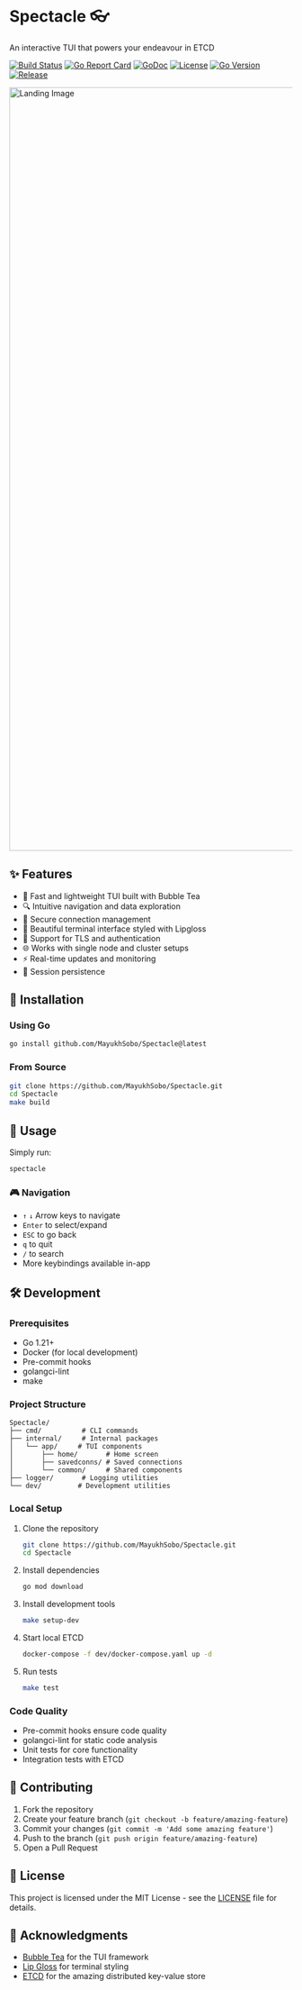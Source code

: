 # Spectacle 👓
An interactive TUI that powers your endeavour in ETCD

[![Build Status](https://github.com/MayukhSobo/Spectacle/actions/workflows/build.yml/badge.svg)](https://github.com/MayukhSobo/Spectacle/actions)
[![Go Report Card](https://goreportcard.com/badge/github.com/MayukhSobo/Spectacle)](https://goreportcard.com/report/github.com/MayukhSobo/Spectacle)
[![GoDoc](https://godoc.org/github.com/MayukhSobo/Spectacle?status.svg)](https://godoc.org/github.com/MayukhSobo/Spectacle)
[![License](https://img.shields.io/badge/License-MIT-blue.svg)](https://opensource.org/licenses/MIT)
[![Go Version](https://img.shields.io/github/go-mod/go-version/MayukhSobo/Spectacle)](https://go.dev/)
[![Release](https://img.shields.io/github/v/release/MayukhSobo/Spectacle)](https://github.com/MayukhSobo/Spectacle/releases)

<img width="1356" alt="Landing Image" src="https://github.com/MayukhSobo/Spectacle/assets/8527634/fe624af8-c63c-49e4-b73c-702f068a29aa">

## ✨ Features

- 🚀 Fast and lightweight TUI built with Bubble Tea
- 🔍 Intuitive navigation and data exploration
- 💾 Secure connection management
- 🎨 Beautiful terminal interface styled with Lipgloss
- 🔐 Support for TLS and authentication
- 🌐 Works with single node and cluster setups
- ⚡ Real-time updates and monitoring
- 🔄 Session persistence

## 🚀 Installation

### Using Go

```bash
go install github.com/MayukhSobo/Spectacle@latest
```

### From Source

```bash
git clone https://github.com/MayukhSobo/Spectacle.git
cd Spectacle
make build
```

## 📖 Usage

Simply run:

```bash
spectacle
```

### 🎮 Navigation
- `↑` `↓` Arrow keys to navigate
- `Enter` to select/expand
- `ESC` to go back
- `q` to quit
- `/` to search
- More keybindings available in-app

## 🛠 Development

### Prerequisites
- Go 1.21+
- Docker (for local development)
- Pre-commit hooks
- golangci-lint
- make

### Project Structure
```
Spectacle/
├── cmd/          # CLI commands
├── internal/     # Internal packages
│   └── app/     # TUI components
│       ├── home/       # Home screen
│       ├── savedconns/ # Saved connections
│       └── common/     # Shared components
├── logger/       # Logging utilities
└── dev/         # Development utilities
```

### Local Setup
1. Clone the repository
   ```bash
   git clone https://github.com/MayukhSobo/Spectacle.git
   cd Spectacle
   ```

2. Install dependencies
   ```bash
   go mod download
   ```

3. Install development tools
   ```bash
   make setup-dev
   ```

4. Start local ETCD
   ```bash
   docker-compose -f dev/docker-compose.yaml up -d
   ```

5. Run tests
   ```bash
   make test
   ```

### Code Quality
- Pre-commit hooks ensure code quality
- golangci-lint for static code analysis
- Unit tests for core functionality
- Integration tests with ETCD

## 🤝 Contributing

1. Fork the repository
2. Create your feature branch (`git checkout -b feature/amazing-feature`)
3. Commit your changes (`git commit -m 'Add some amazing feature'`)
4. Push to the branch (`git push origin feature/amazing-feature`)
5. Open a Pull Request

## 📝 License

This project is licensed under the MIT License - see the [LICENSE](LICENSE) file for details.

## 🙏 Acknowledgments

- [Bubble Tea](https://github.com/charmbracelet/bubbletea) for the TUI framework
- [Lip Gloss](https://github.com/charmbracelet/lipgloss) for terminal styling
- [ETCD](https://etcd.io/) for the amazing distributed key-value store
